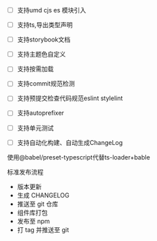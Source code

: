 - [ ] 支持umd cjs es 模块引入
- [ ] 支持ts,导出类型声明
- [ ] 支持storybook文档
- [ ] 支持主题色自定义
- [ ] 支持按需加载
- [ ] 支持commit规范检测
- [ ] 支持预提交检查代码规范eslint stylelint
- [ ] 支持autoprefixer
- [ ] 支持单元测试
- [ ] 支持自动化构建、自动生成ChangeLog


使用@babel/preset-typescript代替ts-loader+bable


标准发布流程

- 版本更新
- 生成 CHANGELOG
- 推送至 git 仓库
- 组件库打包
- 发布至 npm
- 打 tag 并推送至 git